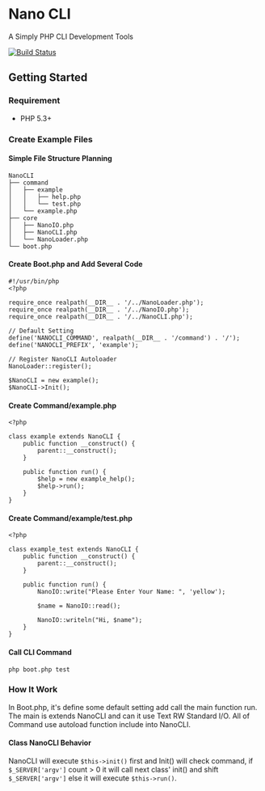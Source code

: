 Nano CLI
========

A Simply PHP CLI Development Tools

[![Build Status](https://travis-ci.org/scarwu/NanoCLI.png?branch=master)](https://travis-ci.org/scarwu/NanoCLI)

## Getting Started

### Requirement

* PHP 5.3+

### Create Example Files

#### Simple File Structure Planning

	NanoCLI
	├── command
	│   ├── example
	│   │   ├── help.php
	│   │   └── test.php
	│   └── example.php
	├── core
	│   ├── NanoIO.php
	│   ├── NanoCLI.php
	│   └── NanoLoader.php
	└── boot.php

#### Create Boot.php and Add Several Code

	#!/usr/bin/php
	<?php
	
	require_once realpath(__DIR__ . '/../NanoLoader.php');
	require_once realpath(__DIR__ . '/../NanoIO.php');
	require_once realpath(__DIR__ . '/../NanoCLI.php');

	// Default Setting
	define('NANOCLI_COMMAND', realpath(__DIR__ . '/command') . '/');
	define('NANOCLI_PREFIX', 'example');

	// Register NanoCLI Autoloader
	NanoLoader::register();

	$NanoCLI = new example();
	$NanoCLI->Init();

#### Create Command/example.php

	<?php

	class example extends NanoCLI {
		public function __construct() {
			parent::__construct();
		}
		
		public function run() {
			$help = new example_help();
			$help->run();
		}
	}
	
#### Create Command/example/test.php

	<?php

	class example_test extends NanoCLI {
		public function __construct() {
			parent::__construct();
		}
		
		public function run() {
			NanoIO::write("Please Enter Your Name: ", 'yellow');
		
			$name = NanoIO::read();
			
			NanoIO::writeln("Hi, $name");
		}
	}
	
#### Call CLI Command

	php boot.php test
	
### How It Work

In Boot.php, it's define some default setting add call the main function run. The main is extends NanoCLI and can it use Text RW Standard I/O. All of Command use autoload function include into NanoCLI.

#### Class NanoCLI Behavior

NanoCLI will execute `$this->init()` first and Init() will check command, if `$_SERVER['argv']` count > 0 it will call next class' init() and shift `$_SERVER['argv']` else it will execute `$this->run()`.
